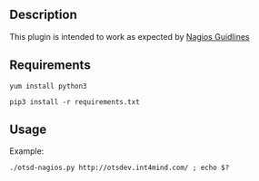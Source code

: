 ## Description

This plugin is intended to work as expected by [Nagios Guidlines](http://nagios-plugins.org/doc/guidelines.html)

## Requirements
```
yum install python3

pip3 install -r requirements.txt
```

## Usage

Example: 
```
./otsd-nagios.py http://otsdev.int4mind.com/ ; echo $?
```
